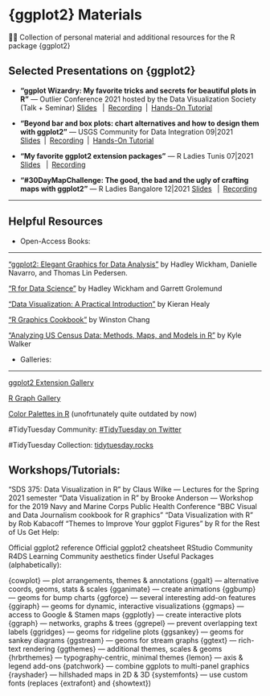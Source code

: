# {ggplot2} Materials
👨‍🏫 Collection of personal material and additional resources for the R package {ggplot2}
  
  

Selected Presentations on {ggplot2}
-----------------------------------
- **“ggplot Wizardry: My favorite tricks and secrets for beautiful plots in R”** — Outlier Conference 2021 hosted by the Data Visualization Society (Talk + Seminar)
[Slides](https://www.cedricscherer.com/slides/OutlierConf2021_ggplot-wizardry.pdf)  | [Recording](https://youtu.be/7UjA_5gNvdw) | [Hands-On Tutorial](https://z3tt.github.io/OutlierConf2021/)

- **“Beyond bar and box plots: chart alternatives and how to design them with ggplot2”** — USGS Community for Data Integration 09|2021
[Slides](https://www.cedricscherer.com/slides/USGS-2021-beyond-bar-and-box-plots.pdf) | [Recording](https://www.youtube.com/watch?v=WBA04fjTVU0) | [Hands-On Tutorial](https://z3tt.github.io/beyond-bar-and-box-plots)

- **“My favorite ggplot2 extension packages”** — R Ladies Tunis 07|2021
[Slides](https://www.cedricscherer.com/slides/RLadiesTunis-2021-favorite-ggplot-extensions.pdf)  | [Recording](https://youtu.be/8ikFe82Mb1I)

- **“#30DayMapChallenge: The good, the bad and the ugly of crafting maps with ggplot2”** — R Ladies Bangalore 12|2021
[Slides](https://www.cedricscherer.com/slides/RladiesBangalore_30DayMapChallenge.pdf)  | [Recording](https://drive.google.com/file/d/1RU37oUE_7BHCkKzASC-I9R2-SMIjKAKT/view?usp=sharing)

-------------------------

Helpful Resources
-----------------
- Open-Access Books:
-------------------

[“ggplot2: Elegant Graphics for Data Analysis”]([https://www.kaggle.com/datasets/rtatman/188-million-us-wildfires](https://ggplot2-book.org/)) by Hadley Wickham, Danielle Navarro, and Thomas Lin Pedersen.

[“R for Data Science”](https://r4ds.had.co.nz/) by Hadley Wickham and Garrett Grolemund

[“Data Visualization: A Practical Introduction”](https://socviz.co/) by Kieran Healy

[“R Graphics Cookbook”](https://r-graphics.org/) by Winston Chang

[“Analyzing US Census Data: Methods, Maps, and Models in R”](https://walker-data.com/census-r/) by Kyle Walker


- Galleries:
------------

[ggplot2 Extension Gallery](https://exts.ggplot2.tidyverse.org/gallery/)

[R Graph Gallery](https://www.r-graph-gallery.com/)

[Color Palettes in R](https://github.com/EmilHvitfeldt/r-color-palettes/) (unofrtunately quite outdated by now)

#TidyTuesday Community: [#TidyTuesday on Twitter](https://twitter.com/hashtag/tidytuesday?lang=en)

#TidyTuesday Collection: [tidytuesday.rocks](http://tidytuesday.rocks/)


Workshops/Tutorials:
--------------------
“SDS 375: Data Visualization in R” by Claus Wilke — Lectures for the Spring 2021 semester
“Data Visualization in R” by Brooke Anderson — Workshop for the 2019 Navy and Marine Corps Public Health Conference
“BBC Visual and Data Journalism cookbook for R graphics”
“Data Visualization with R” by Rob Kabacoff
“Themes to Improve Your ggplot Figures” by R for the Rest of Us
Get Help:

Official ggplot2 reference
Official ggplot2 cheatsheet
RStudio Community
R4DS Learning Community
aesthetics finder
Useful Packages (alphabetically):

{cowplot} — plot arrangements, themes & annotations
{ggalt} — alternative coords, geoms, stats & scales
{gganimate} — create animations
{ggbump} — geoms for bump charts
{ggforce} — several interesting add-on features
{ggiraph} — geoms for dynamic, interactive visualizations
{ggmaps} — access to Google & Stamen maps
{ggplotly} — create interactive plots
{ggraph} — networks, graphs & trees
{ggrepel} — prevent overlapping text labels
{ggridges} — geoms for ridgeline plots
{ggsankey} — geoms for sankey diagrams
{ggstream} — geoms for stream graphs
{ggtext} — rich-text rendering
{ggthemes} — additional themes, scales & geoms
{hrbrthemes} — typography-centric, minimal themes
{lemon} — axis & legend add-ons
{patchwork} — combine ggplots to multi-panel graphics
{rayshader} — hillshaded maps in 2D & 3D
{systemfonts} — use custom fonts (replaces {extrafont} and {showtext})
